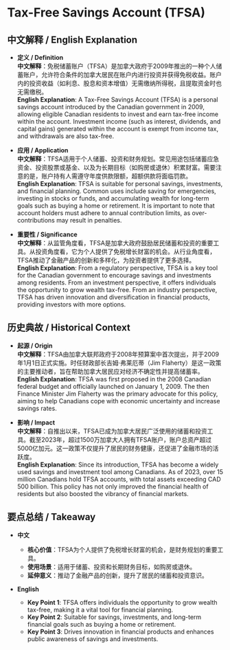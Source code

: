 # Tax-Free Savings Account (TFSA)

## 中文解释 / English Explanation

* **定义 / Definition**  
  **中文解释**：免税储蓄账户（TFSA）是加拿大政府于2009年推出的一种个人储蓄账户，允许符合条件的加拿大居民在账户内进行投资并获得免税收益。账户内的投资收益（如利息、股息和资本增值）无需缴纳所得税，且提取资金时也无需缴税。  
  **English Explanation**: A Tax-Free Savings Account (TFSA) is a personal savings account introduced by the Canadian government in 2009, allowing eligible Canadian residents to invest and earn tax-free income within the account. Investment income (such as interest, dividends, and capital gains) generated within the account is exempt from income tax, and withdrawals are also tax-free.

* **应用 / Application**  
  **中文解释**：TFSA适用于个人储蓄、投资和财务规划。常见用途包括储蓄应急资金、投资股票或基金、以及为长期目标（如购房或退休）积累财富。需要注意的是，账户持有人需遵守年度供款限额，超额供款将面临罚款。  
  **English Explanation**: TFSA is suitable for personal savings, investments, and financial planning. Common uses include saving for emergencies, investing in stocks or funds, and accumulating wealth for long-term goals such as buying a home or retirement. It is important to note that account holders must adhere to annual contribution limits, as over-contributions may result in penalties.

* **重要性 / Significance**  
  **中文解释**：从监管角度看，TFSA是加拿大政府鼓励居民储蓄和投资的重要工具。从投资角度看，它为个人提供了免税增长财富的机会。从行业角度看，TFSA推动了金融产品的创新和多样化，为投资者提供了更多选择。  
  **English Explanation**: From a regulatory perspective, TFSA is a key tool for the Canadian government to encourage savings and investments among residents. From an investment perspective, it offers individuals the opportunity to grow wealth tax-free. From an industry perspective, TFSA has driven innovation and diversification in financial products, providing investors with more options.

## 历史典故 / Historical Context

* **起源 / Origin**  
  **中文解释**：TFSA由加拿大联邦政府于2008年预算案中首次提出，并于2009年1月1日正式实施。时任财政部长吉姆·弗莱厄蒂（Jim Flaherty）是这一政策的主要推动者，旨在帮助加拿大居民应对经济不确定性并提高储蓄率。  
  **English Explanation**: TFSA was first proposed in the 2008 Canadian federal budget and officially launched on January 1, 2009. The then Finance Minister Jim Flaherty was the primary advocate for this policy, aiming to help Canadians cope with economic uncertainty and increase savings rates.

* **影响 / Impact**  
  **中文解释**：自推出以来，TFSA已成为加拿大居民广泛使用的储蓄和投资工具。截至2023年，超过1500万加拿大人拥有TFSA账户，账户总资产超过5000亿加元。这一政策不仅提升了居民的财务健康，还促进了金融市场的活跃度。  
  **English Explanation**: Since its introduction, TFSA has become a widely used savings and investment tool among Canadians. As of 2023, over 15 million Canadians hold TFSA accounts, with total assets exceeding CAD 500 billion. This policy has not only improved the financial health of residents but also boosted the vibrancy of financial markets.

## 要点总结 / Takeaway

* **中文**  
  - **核心价值**：TFSA为个人提供了免税增长财富的机会，是财务规划的重要工具。  
  - **使用场景**：适用于储蓄、投资和长期财务目标，如购房或退休。  
  - **延伸意义**：推动了金融产品的创新，提升了居民的储蓄和投资意识。

* **English**  
  - **Key Point 1**: TFSA offers individuals the opportunity to grow wealth tax-free, making it a vital tool for financial planning.  
  - **Key Point 2**: Suitable for savings, investments, and long-term financial goals such as buying a home or retirement.  
  - **Key Point 3**: Drives innovation in financial products and enhances public awareness of savings and investments.